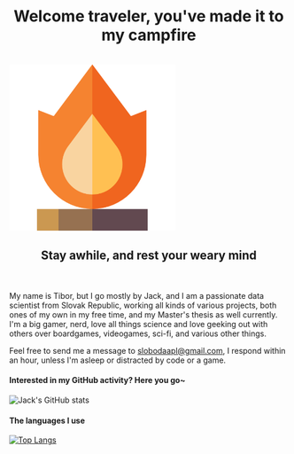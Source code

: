 <p align="center">
  <h1 align="center">Welcome traveler, you've made it to my campfire</h1>
  <br/>
  <img src="campfire.png", width=300>
  <h2 align="center">Stay awhile, and rest your weary mind</h2>
  <br/>
  <br/>
  My name is Tibor, but I go mostly by Jack, and I am a passionate data scientist from Slovak Republic, working all kinds of various projects, both ones of my own in my free time, and my Master's thesis as well currently. I'm a big gamer, nerd, love all things science and love geeking out with others over boardgames, videogames, sci-fi, and various other things.
  
  Feel free to send me a message to <slobodaapl@gmail.com>, I respond within an hour, unless I'm asleep or distracted by code or a game.
  <br/>
  #### Interested in my GitHub activity? Here you go~
  ![Jack's GitHub stats](https://github-readme-stats.vercel.app/api?username=slobodaapl&count_private=true&show_icons=true&theme=cobalt)
  <br/>
  #### The languages I use
  [![Top Langs](https://github-readme-stats.vercel.app/api/top-langs/?username=slobodaapl)](https://github.com/anuraghazra/github-readme-stats)
  <br/>
</p>
